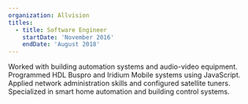 ```yaml
---
organization: Allvision
titles:
  - title: Software Engineer
    startDate: 'November 2016'
    endDate: 'August 2018'
---
```


Worked with building automation systems and audio-video equipment. Programmed HDL Buspro and Iridium Mobile systems using JavaScript. Applied network administration skills and configured satellite tuners. Specialized in smart home automation and building control systems.
